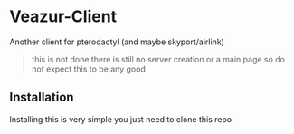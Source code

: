 # Veazur-Client
Another client for pterodactyl (and maybe skyport/airlink)

> this is not done there is still no server creation or a main page so do not expect this to be any good

## Installation
Installing this is very simple you just need to clone this repo